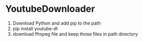 # YoutubeDownloader
1. Download Python and add pip to the path
2. pip install youtube-dl
3. download ffmpeg file and keep those files in path directory
